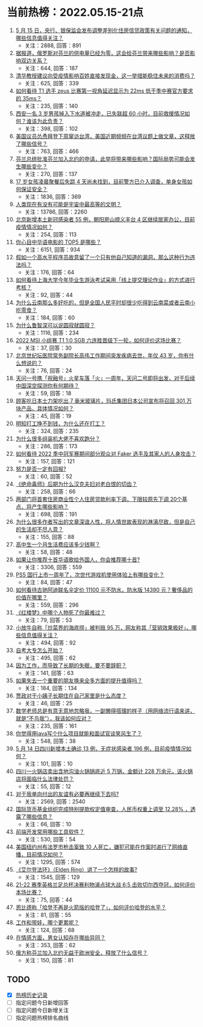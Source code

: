 # 当前热榜：2022.05.15-21点
1. [5 月 15 日，央行、银保监会发布调整差别化住房信贷政策有关问题的通知，哪些信息值得关注？](https://www.zhihu.com/question/532920291)
    * 关注：2888, 回答：891
2. [据报道，俄罗斯对芬兰的供电量已经为零，这会给芬兰带来哪些影响？是否影响双边关系？](https://www.zhihu.com/question/532909253)
    * 关注：644, 回答：187
3. [清华教授建议向受疫情影响百姓直接发现金，这一举措能稳住未来的消费吗？](https://www.zhihu.com/question/532888037)
    * 关注：625, 回答：339
4. [如何看待 T1 选手 zeus 比赛第一视角延迟显示为 22ms 低于季中赛官方要求的 35ms？](https://www.zhihu.com/question/532955229)
    * 关注：235, 回答：140
5. [西安一名 3 岁男孩掉入下水道被冲走，已失联超 60 小时，目前救援情况如何？谁该为此负责？](https://www.zhihu.com/question/532832533)
    * 关注：398, 回答：102
6. [美国议员怂恿拜登下周窜访台湾，美国近期频频在台湾议题上做文章，这释放了哪些信号？](https://www.zhihu.com/question/532894393)
    * 关注：763, 回答：466
7. [芬兰总统批准芬兰加入北约的申请，此举将带来哪些影响？国际局势可能会发生哪些变化？](https://www.zhihu.com/question/532951463)
    * 关注：270, 回答：137
8. [17 岁女孩凌晨聚餐后失踪 4 天尚未找到，目前警方已介入调查，单身女孩如何保证安全？](https://www.zhihu.com/question/532711524)
    * 关注：1836, 回答：369
9. [人类现在有没有可能是宇宙中最高等的文明？](https://www.zhihu.com/question/275244312)
    * 关注：13786, 回答：2260
10. [北京新增本土新冠感染者 55 例，朝阳房山顺义丰台 4 区继续居家办公，目前疫情情况如何？](https://www.zhihu.com/question/532945448)
    * 关注：254, 回答：113
11. [你心目中华语电影的 TOP5 是哪些？](https://www.zhihu.com/question/28216576)
    * 关注：6151, 回答：934
12. [假如一个高水平程序员故意留了一个只有他自己知道的漏洞，那么这种行为违法吗？](https://www.zhihu.com/question/531724027)
    * 关注：176, 回答：64
13. [如何看待上海大学今年毕业生游泳考试采用「线上提交理论作业」的方式进行考核？](https://www.zhihu.com/question/532929445)
    * 关注：92, 回答：44
14. [为什么云南那么多好吃的，但是全国人民平时却很少吃得到云南菜或者云南小吃零食？](https://www.zhihu.com/question/271888406)
    * 关注：184, 回答：60
15. [为什么鲁智深可以说圆寂就圆寂？](https://www.zhihu.com/question/46998574)
    * 关注：1116, 回答：234
16. [2022 MSI 小组赛 T1 1:0 SGB 六连胜晋级下一轮，如何评价这场比赛？](https://www.zhihu.com/question/532950728)
    * 关注：37, 回答：30
17. [北京世纪坛医院常务副院长高伟工作期间突发疾病去世，年仅 43 岁，你有什么想说的？](https://www.zhihu.com/question/532936474)
    * 关注：76, 回答：24
18. [天问一号携「祝融号」火星车落「火」一周年，天问二号即将出发，对于后续中国深空探测你有何期待？](https://www.zhihu.com/question/532886915)
    * 关注：59, 回答：18
19. [顾客吃日本士力架吃出 7 毫米玻璃片，玛氏集团日本公司宣布将召回 301 万块产品，具体情况如何？](https://www.zhihu.com/question/532915068)
    * 关注：45, 回答：19
20. [明知打工挣不到钱，为什么还在打工？](https://www.zhihu.com/question/523020196)
    * 关注：324, 回答：235
21. [为什么很多组装机大佬不喜欢跑分？](https://www.zhihu.com/question/350862976)
    * 关注：286, 回答：173
22. [如何看待 2022 季中冠军赛期间部分观众对 Faker 选手及其家人的人身攻击？](https://www.zhihu.com/question/532654533)
    * 关注：157, 回答：121
23. [努力是否一定有回报?](https://www.zhihu.com/question/532920941)
    * 关注：60, 回答：52
24. [《绝命毒师》后期为什么汉克夫妇对老白恨的切齿？](https://www.zhihu.com/question/37565221)
    * 关注：258, 回答：66
25. [两部门将首套住房商业性个人住房贷款利率下调，下限较原先下调 20个基点，将产生哪些影响？](https://www.zhihu.com/question/532921129)
    * 关注：698, 回答：191
26. [为什么很多作者写出的文章深谙人性，将人情世故表现的淋漓尽致，但是自己的生活却不尽人意？](https://www.zhihu.com/question/523727442)
    * 关注：155, 回答：88
27. [高中生一个月生活费应该多少钱啊？](https://www.zhihu.com/question/532800083)
    * 关注：58, 回答：48
28. [如果让你推荐十首华语歌给外国人，你会推荐哪十首?](https://www.zhihu.com/question/285784037)
    * 关注：3306, 回答：559
29. [PS5 国行上市一周年了，次世代游戏机使用体验上有哪些变化？](https://www.zhihu.com/question/532608788)
    * 关注：84, 回答：47
30. [如何看待古驰阿迪联名伞定价 11100 元不防水，防水版 14390 元？奢侈品的价值在哪里？](https://www.zhihu.com/question/532509343)
    * 关注：559, 回答：296
31. [《红楼梦》中哪个人物死了你最难过？](https://www.zhihu.com/question/524430205)
    * 关注：79, 回答：53
32. [小放牛自称「炒菜界的海底捞」被判赔 95 万，网友称其「营销效果极好」，哪些信息值得关注？](https://www.zhihu.com/question/532792034)
    * 关注：494, 回答：92
33. [自考大专怎么开始？](https://www.zhihu.com/question/22371587)
    * 关注：495, 回答：62
34. [因为工作，而导致了长期的失眠，要不要辞职？](https://www.zhihu.com/question/532395190)
    * 关注：141, 回答：63
35. [如果失去一个重要的朋友换来全多方面的提升值得吗？](https://www.zhihu.com/question/532898110)
    * 关注：184, 回答：134
36. [贾政对于小姨子长期住在自己家里是什么态度？](https://www.zhihu.com/question/531920277)
    * 关注：46, 回答：25
37. [数学老师总是有意无意地忽略我，一副懒得搭理的样子（用网络流行语来讲，就是“不鸟我”），我该如何应对？](https://www.zhihu.com/question/531796312)
    * 关注：235, 回答：161
38. [你觉得用java写个什么项目就能和面试官谈笑风生了？](https://www.zhihu.com/question/26928687)
    * 关注：548, 回答：38
39. [5 月 14 日四川新增本土确诊 13 例，无症状感染者 196 例，目前疫情情况如何？](https://www.zhihu.com/question/532892811)
    * 关注：101, 回答：10
40. [四川一火锅店卖出含地沟油火锅锅底近 5 万锅，金额计 228 万余元，该火锅店将面临什么法律处罚？](https://www.zhihu.com/question/531997537)
    * 关注：55, 回答：12
41. [对于我单向付出的友谊有必要再继续下去吗?](https://www.zhihu.com/question/522734035)
    * 关注：2569, 回答：2540
42. [国际货币基金组织完成特别提款权定值审查，人民币权重上调至 12.28% ，透露了哪些信息？](https://www.zhihu.com/question/532905432)
    * 关注：66, 回答：10
43. [前端开发常用哪些工具软件？](https://www.zhihu.com/question/64606609)
    * 关注：530, 回答：54
44. [美国纽约州布法罗市枪击案致 10 人死亡，嫌犯可能在作案时进行了网络直播，目前情况如何？](https://www.zhihu.com/question/532886910)
    * 关注：1295, 回答：574
45. [《艾尔登法环》（Elden Ring）讲了一个怎样的故事?](https://www.zhihu.com/question/517963071)
    * 关注：1545, 回答：129
46. [21-22 赛季英格兰足总杯决赛利物浦点球大战 6:5 击败切尔西夺冠，如何评价本场比赛？](https://www.zhihu.com/question/532882884)
    * 关注：75, 回答：44
47. [恩比德称「哈登不再是火箭版的哈登了」，如何评价哈登的水平？](https://www.zhihu.com/question/532620295)
    * 关注：81, 回答：55
48. [工作和带娃，哪个更累呢？](https://www.zhihu.com/question/532478439)
    * 关注：124, 回答：68
49. [在情感方面，男女认知存在哪些异同？](https://www.zhihu.com/question/532362383)
    * 关注：353, 回答：62
50. [俄方称芬兰加入北约无益于欧洲安全，释放了什么信号？](https://www.zhihu.com/question/532746052)
    * 关注：150, 回答：81
## TODO
* [x] [热榜历史记录](hot_history/AllHot.md)
* [ ] 指定问题今日新增回答
* [ ] 指定问题今日新增关注
* [ ] 指定问题热榜排名曲线
